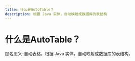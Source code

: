 ```yaml
---
title: 什么是AutoTable？
description: 根据 Java 实体，自动映射成数据库的表结构
---
```


# 什么是AutoTable？

顾名思义-自动表格，根据 Java 实体，自动映射成数据库的表结构。